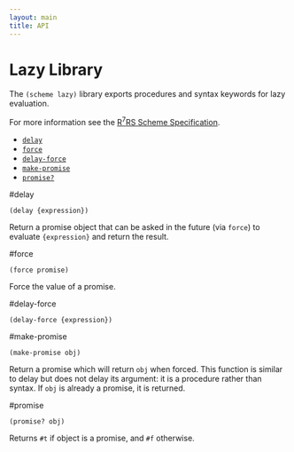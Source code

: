 ```yaml
---
layout: main
title: API
---
```


# Lazy Library

The `(scheme lazy)` library exports procedures and syntax keywords for lazy evaluation.

For more information see the [R<sup>7</sup>RS Scheme Specification](../../r7rs.pdf).

- [`delay`](#delay) 
- [`force`](#force) 
- [`delay-force`](#delay-force) 
- [`make-promise`](#make-promise) 
- [`promise?`](#promise)

#delay

    (delay {expression})

Return a promise object that can be asked in the future (via `force`) to evaluate `{expression}` and return the result.

#force 

    (force promise)

Force the value of a promise.

#delay-force 

    (delay-force {expression})

#make-promise

    (make-promise obj)

Return a promise which will return `obj` when forced. This function is similar to delay but does not delay its argument: it is a procedure rather than syntax. If `obj` is already a promise, it is returned.

#promise

    (promise? obj)

Returns `#t` if object is a promise, and `#f` otherwise.

